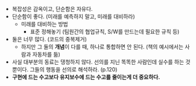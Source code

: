 - 복잡성은 감옥이고, 단순함은 자유다.
- 단순함이 좋다. (미래를 예측하지 말고, 미래를 대비하라)
    - 미래를 대비하는 방법
        - 표준 정해놓기 (팀원간의 협업규칙, S/W를 만드는데 필요한 규칙 등)
- 둘은 너무 많다. (코드의 중복제거)
    - 하지만 그 둘의 **개념**이 다를 때, 하나로 통합하면 안 된다. (책의 예시에서는 사람과 자동차를 듦)
- 사실 대부분의 동료는 댕청하지 않다. 선의를 지닌 똑똑한 사람인데 실수를 하는 것뿐이다. 그들의 행동을 선의로 해석하라. (p.120)
- **구현에 드는 수고보다 유지보수에 드는 수고를 줄이는게 더 중요하다.**